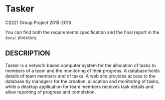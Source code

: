 # Tasker
CS221 Group Project 2015-2016

You can find both the requirements specification and the final report in the `docs/`
directory.

## DESCRIPTION
Tasker is a network based computer system for the allocation of tasks to
members of a team and the monitoring of their progress. A database holds
details of team members and of tasks. A web site provides access to the database
by managers for the creation, allocation and monitoring of tasks, while a desktop
application for team members receives task details and allow reporting of progress
and completion.
